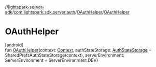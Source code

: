 //[lightspark-server-sdk](../../../index.md)/[com.lightspark.sdk.server.auth](../index.md)/[OAuthHelper](index.md)/[OAuthHelper](-o-auth-helper.md)

# OAuthHelper

[android]\
fun [OAuthHelper](-o-auth-helper.md)(context: [Context](https://developer.android.com/reference/kotlin/android/content/Context.html), authStateStorage: [AuthStateStorage](../-auth-state-storage/index.md) = SharedPrefsAuthStateStorage(context), serverEnvironment: ServerEnvironment = ServerEnvironment.DEV)
